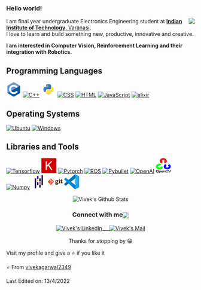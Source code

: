 <!-- ### Hi there 👋 -->

<!-- <h1 align="center">
  <b>Vivek Agarwal <img src="https://github.com/TheDudeThatCode/TheDudeThatCode/blob/master/Assets/Mario_Hello_Big.gif" width="30px"></b>
</h1>
 -->
<!-- ### <img src="https://github.com/TheDudeThatCode/TheDudeThatCode/blob/master/Assets/Hi.gif" width="1px"> Hello world!&nbsp;<img src="https://github.com/TheDudeThatCode/TheDudeThatCode/blob/master/Assets/Earth.gif" width="24px"> -->
### Hello world!
<img align="right" src="https://github.com/rajput2107/rajput2107/blob/master/Assets/Developer.gif"/>
I am final year undergraduate Electronics Engineering student at <a href="https://iitbhu.ac.in/"> <b>Indian Institute of Technology</b>, Varanasi</a>. <br>
I love to learn and build something new, productive, innovative and creative.

 **I am interested in Computer Vision, Reinforcement Learning and their integration with Robotics.**
 ## Programming Languages

<p>
    <a href="#"><img alt="C" src="https://raw.githubusercontent.com/devicons/devicon/master/icons/c/c-original.svg" width="40" height="40"></a>
    <a href="#"><img alt="C++" src="https://cdn.worldvectorlogo.com/logos/c.svg" width="40" height="40"></a>
    <a href="#"><img alt="Python" src="https://github.com/github/explore/raw/main/topics/python/python.png" width="40" height="40"></a>
    <a href="#"><img alt="CSS" src="https://cdn.worldvectorlogo.com/logos/css-3.svg" width="40" height="40"></a>
    <a href="#"><img alt="HTML" src="https://cdn.worldvectorlogo.com/logos/html-1.svg" width="40" height="40"></a>
    <a href="#"><img alt="JavaScript" src="https://cdn.worldvectorlogo.com/logos/javascript-1.svg" width="40" height="40"></a>
<a href="https://elixir-lang.org"> <img src="https://www.vectorlogo.zone/logos/elixir-lang/elixir-lang-icon.svg" alt="elixir" width="40" height="40"/> </a>
</p>

## Operating Systems
<p>
	<a href="#"><img alt="Ubuntu" src="https://cdn.worldvectorlogo.com/logos/ubuntu-4.svg" width="40" height="40"></a>
	<a href="#"><img alt="Windows" src="https://cdn.worldvectorlogo.com/logos/microsoft-windows-22.svg" width="40" height="40"></a>
<!-- 	<a href="#"><img alt="Apple" src="https://img.shields.io/badge/mac%20os-000000?logo=apple&logoColor=white"></a>
	-->

</p>

## Libraries and Tools
<p>
  <a href="#"><img alt="Tensorflow" src="https://cdn.worldvectorlogo.com/logos/tensorflow-2.svg" width="40" height="40"></a>
  <a href="#"><img alt="Keras" src="https://github.com/github/explore/blob/main/topics/keras/keras.png" width="40" height="40"></a>
  <a href="#"><img alt="Pytorch" src="https://camo.githubusercontent.com/c895dcc921b7591d8133f091d69bce4de301c6834af8a201d6a25237c80524cf/68747470733a2f2f7777772e766563746f726c6f676f2e7a6f6e652f6c6f676f732f7079746f7263682f7079746f7263682d69636f6e2e737667" width="40" height="40"></a>
  <a href="#"><img alt="ROS" src="https://camo.githubusercontent.com/e12897404e1af1edea8242140a7e6b2fba13a36ecb1484f0a7745a8e0f976409/68747470733a2f2f616e73776572732e726f732e6f72672f757066696c65732f31343535343632343236363837313136312e706e67" width="40" height="40"></a>
	<a href="#"><img alt="Pybullet" src="https://res.cloudinary.com/crunchbase-production/image/upload/c_lpad,h_256,w_256,f_auto,q_auto:eco,dpr_1/c6ne3wxa7j2sj2iezyz6" width="40" height="40"></a>
	<a href="#"><img alt="OpenAI" src="https://gym.openai.com/assets/dist/home/header/home-icon-54c30e2345.svg" width="40" height="40"></a>
	<a href="#"><img alt="openCV" src="https://raw.githubusercontent.com/github/explore/main/topics/opencv/opencv.png" width="40" height="40"></a>
	<a href="#"><img alt="Numpy" src="https://cdn.worldvectorlogo.com/logos/numpy-1.svg" width="40" height="40"></a>
	<a href="#"><img alt="Pandas" src="https://raw.githubusercontent.com/devicons/devicon/2ae2a900d2f041da66e950e4d48052658d850630/icons/pandas/pandas-original.svg" width="40" height="40"></a>
	<a href="#"><img alt="git" src="https://raw.githubusercontent.com/github/explore/80688e429a7d4ef2fca1e82350fe8e3517d3494d/topics/git/git.png" width="40" height="40"></a>
	<a href="#"><img alt="VScode" src="https://raw.githubusercontent.com/github/explore/80688e429a7d4ef2fca1e82350fe8e3517d3494d/topics/visual-studio-code/visual-studio-code.png" width="40" height="40"></a>
</p>

<!-- ## Connect with Me


<p align="center">
  <a href="https://linkedin.com/in/jaydeepyadav"><img alt="Linkedin" title="Jaydeep Yadav Linkedin" src="https://img.shields.io/badge/LinkedIn-0077B5?style=for-the-badge&logo=linkedin&logoColor=white"></a>
  <a href="https://github.com/Jaydeep-Yadav"><img alt="Github" title="Jaydeep Yadav Github" src="https://img.shields.io/badge/GitHub-100000?style=for-the-badge&logo=github&logoColor=white"></a>
  <a href="https://www.snapchat.com/add/badboy5299"><img alt="Bad Boy Snapchat" title="Jaydeep Yadav SC" src="https://img.shields.io/badge/Snapchat-FFFC00?style=for-the-badge&logo=snapchat&logoColor=white"></a>
  <a href="https://facebook.com/killerboy.jy"><img alt="Facebook" title="Jaydeep Yadav FB" src="https://img.shields.io/badge/Facebook-1877F2?style=for-the-badge&logo=facebook&logoColor=white"></a>
  <a href="https://instagram.com/bad_boy_official2"><img alt="Instagram" title="Jaydeep Yadav Instagram" src="https://img.shields.io/badge/Instagram-E4405F?style=for-the-badge&logo=instagram&logoColor=white"></a>
 </p>
 <p align="center">
  <a href="mailto:yadavjay374@gmail.com"><img alt="Gmail" title="Jaydeep Yadav Gmail" src="https://img.shields.io/badge/Gmail-D14836?style=for-the-badge&logo=gmail&logoColor=white"></a>
  <a href="https://t.me/jaydeep91"><img alt="Telegram" title="Jaydeep Yadav Telegram" src="https://img.shields.io/badge/Telegram-2CA5E0?style=for-the-badge&logo=telegram&logoColor=white"></a> 
<a href="http://twitter.com/jaydeep__Yadav_"><img alt="Twitter" title="Jaydeep Yadav Twitter" src="https://img.shields.io/badge/Twitter-1DA1F2?style=for-the-badge&logo=twitter&logoColor=white"></a>
<a href="https://www.cloudskillsboost.google/public_profiles/7d84e454-3e99-4e55-95bf-5888926e1a5e"><img alt="Qwiklabs" title="Jaydeep Yadav Qwiklabs" src="https://img.shields.io/badge/Google_Cloud-4285F4?style=for-the-badge&logo=google-cloud&logoColor=white"></a>
</p> -->

<!--
**vivekagarwal2349/vivekagarwal2349** is a ✨ _special_ ✨ repository because its `README.md` (this file) appears on your GitHub profile.

Here are some ideas to get you started:

- 🔭 I’m currently working on ...
- 🌱 I’m currently learning ...
- 👯 I’m looking to collaborate on ...
- 🤔 I’m looking for help with ...
- 💬 Ask me about ...
- 📫 How to reach me: ...
- 😄 Pronouns: ...
- ⚡ Fun fact: ...
-->

<p align="center">
<img align="center" src="https://github-readme-stats.vercel.app/api?username=vivekagarwal2349&&show_icons=true&theme=radical" alt="Vivek's Github Stats">
</p>  

<div align="center">
  <h3 align="center">Connect with me<img align="center" src="https://github.com/rajput2107/rajput2107/blob/master/Assets/Handshake.gif" height="33px" /></h3> 
</div>
<p align="center">

 <a href="https://www.linkedin.com/in/vivek-agarwal-619004200/" target="blank">
  <img align="center" alt="Vivek's LinkedIn" width="30px" src="https://www.vectorlogo.zone/logos/linkedin/linkedin-icon.svg" /> &nbsp; &nbsp;
 </a>

 <a href="mailto:vivek.agarwal.ece20@itbhu.ac.in?subject=Hello Vivek" target="blank">
  <img align="center" alt="Vivek's Mail" width="30px" src="https://www.vectorlogo.zone/logos/gmail/gmail-tile.svg" />
	 
 </a> 

  <br/>
  <br/>
  Thanks for stopping by 😁<br/>
</p>
Visit my profile and give a ⭐️ if you like it</p>

⭐️ From [vivekagarwal2349](https://github.com/vivekagarwal2349)

Last Edited on: 13/4/2022
